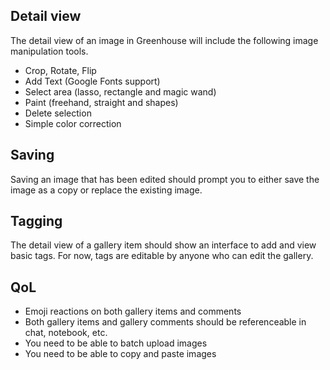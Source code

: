 ## Detail view

The detail view of an image in Greenhouse will include the following
image manipulation tools.

- Crop, Rotate, Flip
- Add Text (Google Fonts support)
- Select area (lasso, rectangle and magic wand)
- Paint (freehand, straight and shapes)
- Delete selection
- Simple color correction

## Saving

Saving an image that has been edited should prompt you to either save the image as a copy or replace the existing image.

## Tagging

The detail view of a gallery item should show an interface to add and view basic tags. For now, tags are editable by anyone who can edit the gallery.

## QoL

- Emoji reactions on both gallery items and comments
- Both gallery items and gallery comments should be referenceable in chat, notebook, etc.
- You need to be able to batch upload images
- You need to be able to copy and paste images
